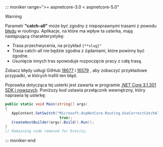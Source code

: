 ::: moniker range=">= aspnetcore-3.0 < aspnetcore-5.0"

> [!WARNING]
> Parametr **"catch-all"** może być zgodny z niepoprawnymi trasami z powodu [błędu](https://github.com/dotnet/aspnetcore/issues/18677) w routingu. Aplikacje, na które ma wpływ ta usterka, mają następującą charakterystykę:
>
> * Trasa przechwycenia, na przykład `{**slug}"`
> * Trasa catch-all nie będzie zgodna z żądaniami, które powinny być zgodne.
> * Usunięcie innych tras spowoduje rozpoczęcie pracy z całą trasą.
>
> Zobacz błędy usługi GitHub [18677](https://github.com/dotnet/aspnetcore/issues/18677) i [16579](https://github.com/dotnet/aspnetcore/issues/16579) , aby zobaczyć przykładowe przypadki, w których trafili ten błąd.
>
> Poprawka dotycząca tej usterki jest zawarta w programie [.NET Core 3.1.301 SDK i nowszych](https://dotnet.microsoft.com/download/dotnet-core/3.1). Poniższy kod ustawia przełącznik wewnętrzny, który naprawia tę usterkę:
>
>```csharp
>public static void Main(string[] args)
>{
>    AppContext.SetSwitch("Microsoft.AspNetCore.Routing.UseCorrectCatchAllBehavior", 
>                          true);
>    CreateHostBuilder(args).Build().Run();
>}
>// Remaining code removed for brevity.
>```

::: moniker-end